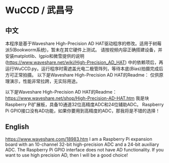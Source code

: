 # WuCCD / 武昌号

## 中文 ## 
本程序是基于Waveshare High-Precision AD HAT驱动程序的修改。适用于树莓派5(Bookworm系统)，暂未在其它硬件上测试。
请按视频内容正确搭建设备，并安装matplotlib、lgpio和微雪提供的说明(https://www.waveshare.net/wiki/High-Precision_AD_HAT) 中的依赖项后，再运行WuCCD.py。运行程序时需遮盖光电二极管阵列，等待本底(Bias)拍摄完成后方可正常拍摄。
以下是Waveshare High-Precision AD HAT的Readme：
仅供原理演示，性能非常拉跨，无实际用途。

以下是Waveshare High-Precision AD HAT的Readme：
https://www.waveshare.net/shop/High-Precision-AD-HAT.htm
我是块Raspberry Pi扩展板，具备10通道32位高精度ADC和24位辅助ADC。
Raspberry Pi GPIO接口没有AD功能，如果你要用到高精度的ADC，那我将是不错的选择！

## English ## 
https://www.waveshare.com/18983.htm
I am a Raspberry Pi expansion board with an 10-channel 32-bit high-precision ADC and a 24-bit auxiliary ADC.
The Raspberry Pi GPIO interface does not have AD functionality. If you want to use high precision AD, then I will be a good choice!
